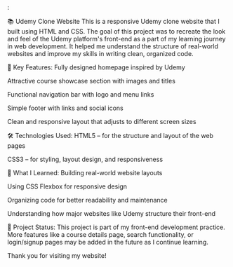 :

📚 Udemy Clone Website
This is a responsive Udemy clone website that I built using HTML and CSS. The goal of this project was to recreate the look and feel of the Udemy platform's front-end as a part of my learning journey in web development. It helped me understand the structure of real-world websites and improve my skills in writing clean, organized code.

🌟 Key Features:
Fully designed homepage inspired by Udemy

Attractive course showcase section with images and titles

Functional navigation bar with logo and menu links

Simple footer with links and social icons

Clean and responsive layout that adjusts to different screen sizes

🛠️ Technologies Used:
HTML5 – for the structure and layout of the web pages

CSS3 – for styling, layout design, and responsiveness

🚀 What I Learned:
Building real-world website layouts

Using CSS Flexbox for responsive design

Organizing code for better readability and maintenance

Understanding how major websites like Udemy structure their front-end

📁 Project Status:
This project is part of my front-end development practice. More features like a course details page, search functionality, or login/signup pages may be added in the future as I continue learning.

Thank you for visiting my website!
